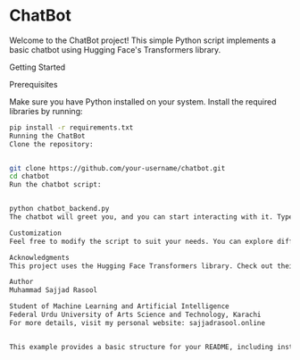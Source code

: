 # ChatBot

Welcome to the ChatBot project! This simple Python script implements a basic chatbot using Hugging Face's Transformers library.

Getting Started

Prerequisites

Make sure you have Python installed on your system. Install the required libraries by running:

```bash
pip install -r requirements.txt
Running the ChatBot
Clone the repository:


git clone https://github.com/your-username/chatbot.git
cd chatbot
Run the chatbot script:


python chatbot_backend.py
The chatbot will greet you, and you can start interacting with it. Type "bye," "quit," or "exit" to end the chat.

Customization
Feel free to modify the script to suit your needs. You can explore different pre-trained models from Hugging Face's Transformers library and add more features to enhance the chatbot's functionality.

Acknowledgments
This project uses the Hugging Face Transformers library. Check out their documentation for more details: Hugging Face Transformers

Author
Muhammad Sajjad Rasool

Student of Machine Learning and Artificial Intelligence
Federal Urdu University of Arts Science and Technology, Karachi
For more details, visit my personal website: sajjadrasool.online


This example provides a basic structure for your README, including instructions for running the chatbot, customization options, acknowledgments, and author information. Customize it further based on your specific project details and preferences.





